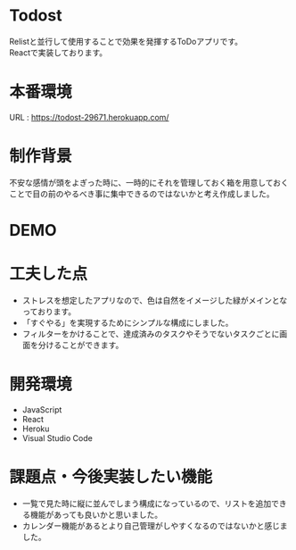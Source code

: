 # Todost
Relistと並行して使用することで効果を発揮するToDoアプリです。
<br>
Reactで実装しております。
 
# 本番環境
URL : https://todost-29671.herokuapp.com/

# 制作背景
不安な感情が頭をよぎった時に、一時的にそれを管理しておく箱を用意しておくことで目の前のやるべき事に集中できるのではないかと考え作成しました。
 
# DEMO


 
# 工夫した点
* ストレスを想定したアプリなので、色は自然をイメージした緑がメインとなっております。
* 「すぐやる」を実現するためにシンプルな構成にしました。
* フィルターをかけることで、達成済みのタスクやそうでないタスクごとに画面を分けることができます。

# 開発環境
* JavaScript
* React
* Heroku
* Visual Studio Code
 
# 課題点・今後実装したい機能
* 一覧で見た時に縦に並んでしまう構成になっているので、リストを追加できる機能があっても良いかと思いました。
* カレンダー機能があるとより自己管理がしやすくなるのではないかと感じました。
